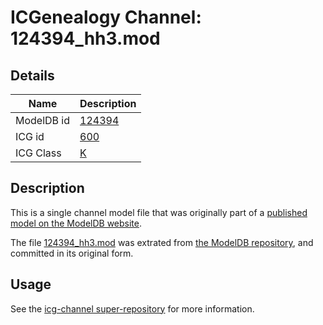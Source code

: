 # ICGenealogy Channel: 124394\_hh3.mod

## Details

Name | Description
---- | -----------
ModelDB id | [124394](http://senselab.med.yale.edu/ModelDB/ShowModel.cshtml?model=124394)
ICG id | [600](http://icg.neurotheory.ox.ac.uk/channels/1/600)
ICG Class | [K](http://icg.neurotheory.ox.ac.uk/channels/1)

## Description

This is a single channel model file that was originally part of a [published model on the ModelDB website](http://senselab.med.yale.edu/mModelDB/ShowModel.cshtml?model=124394).

The file [124394\_hh3.mod](124394_hh3.mod) was extrated from [the ModelDB repository](http://senselab.med.yale.edu/ModelDB/ShowModel.cshtml?model=124394), and committed in its original form.

## Usage

See the [icg-channel super-repository](https://github.com/icgenealogy/icg-channels) for more information.